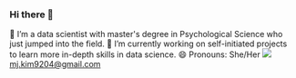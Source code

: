 ### Hi there 👋
🔭 I’m a data scientist with master's degree in Psychological Science who just jumped into the field.
🌱 I’m currently working on self-initiated projects to learn more in-depth skills in data science.
😄 Pronouns: She/Her
<img src="{https://img.shields.io/badge/Gmail-D14836?style=for-the-badge&logo=gmail&logoColor=white}" /> mj.kim9204@gmail.com
